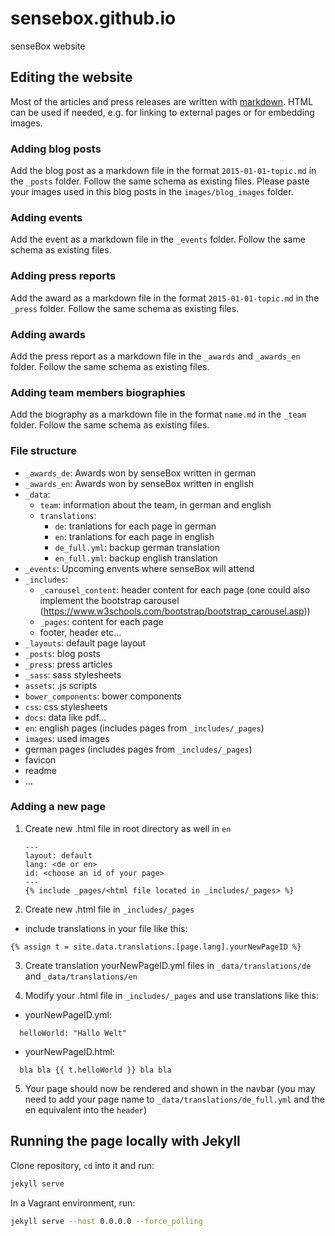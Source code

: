 # sensebox.github.io

senseBox website

## Editing the website

Most of the articles and press releases are written with [markdown](https://github.com/adam-p/markdown-here/wiki/Markdown-Cheatsheet). HTML can be used if needed, e.g. for linking to external pages or for embedding images.

### Adding blog posts

Add the blog post as a markdown file in the format `2015-01-01-topic.md` in the `_posts` folder. Follow the same schema as existing files. Please paste your images used in this blog posts in the `images/blog_images` folder.

### Adding events

Add the event as a markdown file in the `_events` folder. Follow the same schema as existing files.


### Adding press reports

Add the award as a markdown file in the format `2015-01-01-topic.md` in the `_press` folder. Follow the same schema as existing files.

### Adding awards

Add the press report as a markdown file in the `_awards` and `_awards_en` folder. Follow the same schema as existing files.

### Adding team members biographies

Add the biography as a markdown file in the format `name.md` in the `_team` folder. Follow the same schema as existing files.

### File structure
- `_awards_de`: Awards won by senseBox written in german
- `_awards_en`: Awards won by senseBox written in english
- `_data`:
  - `team`: information about the team, in german and english
  - `translations`:
    - `de`: tranlations for each page in german
    - `en`: tranlations for each page in english
    - `de_full.yml`: backup german translation
    - `en_full.yml`: backup english translation
- `_events`: Upcoming envents where senseBox will attend
- `_includes`:
  - `_carousel_content`: header content for each page (one could also implement the bootstrap carousel (https://www.w3schools.com/bootstrap/bootstrap_carousel.asp))
  - `_pages`: content for each page
  - footer, header etc...
- `_layouts`: default page layout
- `_posts`: blog posts
- `_press`: press articles
- `_sass`: sass stylesheets
- `assets`: .js scripts
- `bower_components`: bower components
- `css`: css stylesheets
- `docs`: data like pdf...
- `en`: english pages (includes pages from `_includes/_pages`)
- `images`: used images
- german pages (includes pages from `_includes/_pages`)
- favicon
- readme
- ...

### Adding a new page
1. Create new .html file in root directory as well in `en`
   ```
   ---
   layout: default
   lang: <de or en>
   id: <choose an id of your page>
   ---
   {% include _pages/<html file located in _includes/_pages> %}
   ```
2. Create new .html file in `_includes/_pages`
  - include translations in your file like this:
  ```
  {% assign t = site.data.translations.[page.lang].yourNewPageID %}
  ```
3. Create translation yourNewPageID.yml files in `_data/translations/de` and `_data/translations/en`

4. Modify your .html file in `_includes/_pages` and use translations like this:
  - yourNewPageID.yml:
  ```
    helloWorld: "Hallo Welt"
  ```
  - yourNewPageID.html:
  ```
    bla bla {{ t.helloWorld }} bla bla
  ```

5. Your page should now be rendered and shown in the navbar (you may need to add your page name to `_data/translations/de_full.yml` and the en equivalent into the `header`)


## Running the page locally with Jekyll

Clone repository, `cd` into it and run:

```bash
jekyll serve
```

In a Vagrant environment, run:

```bash
jekyll serve --host 0.0.0.0 --force_polling
```
